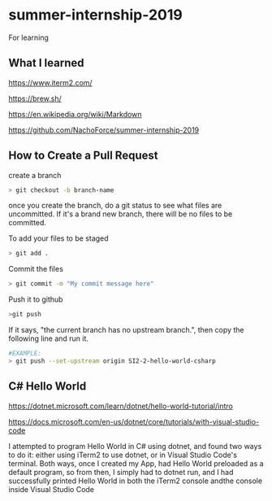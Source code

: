 # summer-internship-2019

For learning

## What I learned

https://www.iterm2.com/

https://brew.sh/

https://en.wikipedia.org/wiki/Markdown

https://github.com/NachoForce/summer-internship-2019

## How to Create a Pull Request

create a branch
```bash
> git checkout -b branch-name
```

once you create the branch, do a git status to see what files are uncommitted.
If it's a brand new branch, there will be no files to be committed.

To add your files to be staged
```bash
> git add .
```

Commit the files
```bash
> git commit -m "My commit message here"
```

Push it to github
```bash
>git push
```

If it says, "the current branch has no upstream branch.", then copy the following line and run it.
```bash
#EXAMPLE:
> git push --set-upstream origin SI2-2-hello-world-csharp
```

## C# Hello World

https://dotnet.microsoft.com/learn/dotnet/hello-world-tutorial/intro

https://docs.microsoft.com/en-us/dotnet/core/tutorials/with-visual-studio-code

I attempted to program Hello World in C# using dotnet, and found two ways to do it:
either using iTerm2 to use dotnet, or in Visual Studio Code's terminal. Both ways, once I created my App, had Hello World
preloaded as a default program, so from then, I simply had to dotnet run, and I had successfully printed Hello World in both the iTerm2 console andthe console inside Visual Studio Code
